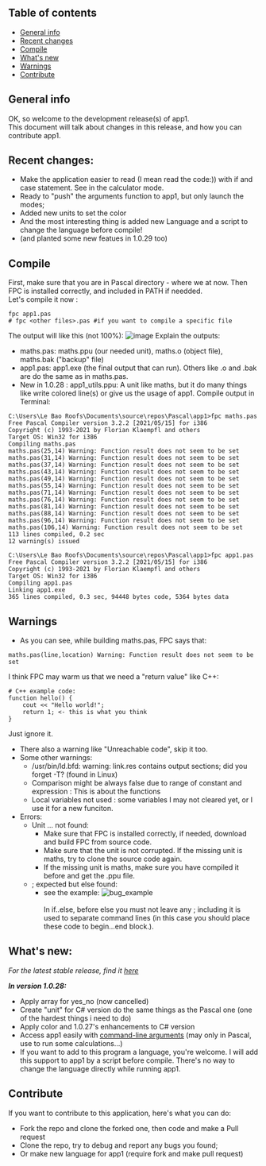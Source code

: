 ## Table of contents
* [General info](#general-info)
* [Recent changes](#recent-changes)
* [Compile](#compile)
* [What's new](#whats-new)
* [Warnings](#warnings)
* [Contribute](#contribute)

## General info
OK, so welcome to the development release(s) of app1.<br> 
This document will talk about changes in this release, and how you can contribute app1.
	
## Recent changes:
* Make the application easier to read (I mean read the code:)) with if and case statement. See in the calculator mode.
* Ready to "push" the arguments function to app1, but only launch the modes;
* Added new units to set the color
* And the most interesting thing is added new Language and a script to change the language before compile!
* (and planted some new featues in 1.0.29 too)

## Compile
First, make sure that you are in Pascal directory - where we at now. Then FPC is installed correctly, and included in PATH if needded.<br>
Let's compile it now :
```
fpc app1.pas
# fpc <other files>.pas #if you want to compile a specific file
```
The output will like this (not 100%):
![image](https://user-images.githubusercontent.com/77564176/142795151-55a35239-1232-4794-adde-f0f86c5780b4.png)
Explain the outputs:<br>
  * maths.pas: maths.ppu (our needed unit), maths.o (object file), maths.bak ("backup" file)<br>
  * app1.pas: app1.exe (the final output that can run). Others like .o and .bak are do the same as in maths.pas.<br>
  * New in 1.0.28 : app1_utils.ppu: A unit like maths, but it do many things like write colored line(s) or give us the usage of app1. 
Compile output in Terminal:  
```
C:\Users\Le Bao Roofs\Documents\source\repos\Pascal\app1>fpc maths.pas
Free Pascal Compiler version 3.2.2 [2021/05/15] for i386
Copyright (c) 1993-2021 by Florian Klaempfl and others
Target OS: Win32 for i386
Compiling maths.pas
maths.pas(25,14) Warning: Function result does not seem to be set
maths.pas(31,14) Warning: Function result does not seem to be set
maths.pas(37,14) Warning: Function result does not seem to be set
maths.pas(43,14) Warning: Function result does not seem to be set
maths.pas(49,14) Warning: Function result does not seem to be set
maths.pas(55,14) Warning: Function result does not seem to be set
maths.pas(71,14) Warning: Function result does not seem to be set
maths.pas(76,14) Warning: Function result does not seem to be set
maths.pas(81,14) Warning: Function result does not seem to be set
maths.pas(88,14) Warning: Function result does not seem to be set
maths.pas(96,14) Warning: Function result does not seem to be set
maths.pas(106,14) Warning: Function result does not seem to be set
113 lines compiled, 0.2 sec
12 warning(s) issued

C:\Users\Le Bao Roofs\Documents\source\repos\Pascal\app1>fpc app1.pas
Free Pascal Compiler version 3.2.2 [2021/05/15] for i386
Copyright (c) 1993-2021 by Florian Klaempfl and others
Target OS: Win32 for i386
Compiling app1.pas
Linking app1.exe
365 lines compiled, 0.3 sec, 94448 bytes code, 5364 bytes data  
```

## Warnings 
* As you can see, while building maths.pas, FPC says that:
```
maths.pas(line,location) Warning: Function result does not seem to be set
```
I think FPC may warm us that we need a "return value" like C++:
```
# C++ example code:
function hello() {
	cout << "Hello world!";
	return 1; <- this is what you think
}
```
Just ignore it.<br>
* There also a warning like "Unreachable code", skip it too.
* Some other warnings: 
  - /usr/bin/ld.bfd: warning: link.res contains output sections; did you forget -T? (found in Linux)
  - Comparison might be always false due to range of constant and expression : This is about the functions
  - Local variables not used : some variables I may not cleared yet, or I use it for a new funciton.
* Errors:
  - Unit ... not found: 
    - Make sure that FPC is installed correctly, if needed, download and build FPC from source code.
    - Make sure that the unit is not corrupted. If the missing unit is maths, try to clone the source code again.
    - If the missing unit is maths, make sure you have compiled it before and get the .ppu file.
  - ; expected but else found:
    - see the example:
      ![bug_example](https://user-images.githubusercontent.com/77564176/142801380-1e273b0c-54ea-4219-90a7-3077d3839f13.png)<br><br>
      In if..else, before else you must not leave any ; including it is used to separate command lines (in this case you should place these code to begin...end block.).      
      
## What's new:
*For the latest stable release, find it [here](https://github.com/lebao3105/app1cli/releases/)* <br>

***In version 1.0.28:***
- Apply array for yes_no (now cancelled)
- Create "unit" for C# version do the same things as the Pascal one (one of the hardest things i need to do)
- Apply color and 1.0.27's enhancements to C# version
- Access app1 easily with [command-line arguments](https://stackoverflow.com/questions/25891529/command-line-args-in-pascal) (may only in Pascal, use to run some calculations...)<br>
- If you want to add to this program a language, you're welcome. I will add this support to app1 by a script before compile. There's no way to change the language directly while running app1.

## Contribute
If you want to contribute to this application, here's what you can do:
* Fork the repo and clone the forked one, then code and make a Pull request 
* Clone the repo, try to debug and report any bugs you found;
* Or make new language for app1 (require fork and make pull request)
